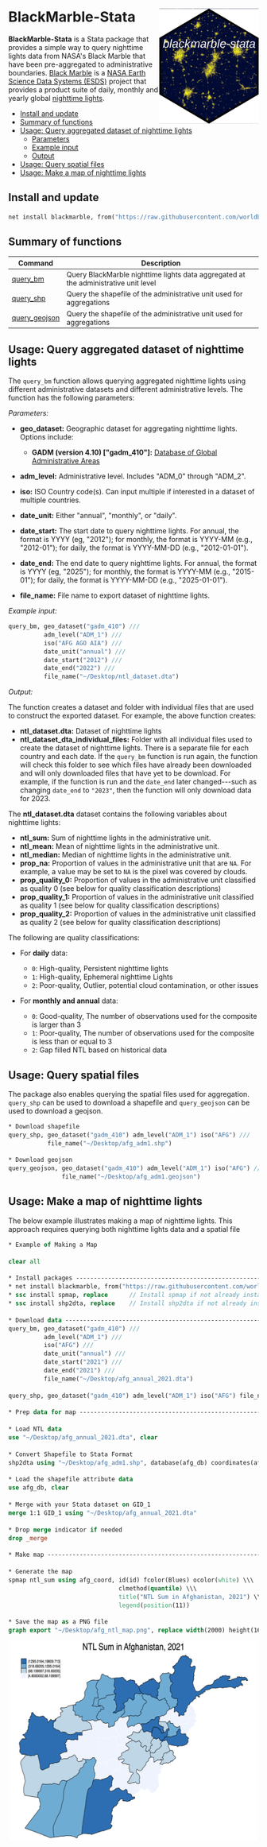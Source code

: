 # BlackMarble-Stata <img src="man/figures/logo.png" align="right" width="200" />

**BlackMarble-Stata** is a Stata package that provides a simple way to query nighttime lights data from NASA's Black Marble that have been pre-aggregated to administrative boundaries. [Black Marble](https://blackmarble.gsfc.nasa.gov) is a [NASA Earth Science Data Systems (ESDS)](https://www.earthdata.nasa.gov) project that provides a product suite of daily, monthly and yearly global [nighttime lights](https://www.earthdata.nasa.gov/topics/human-dimensions/nighttime-lights). 

* [Install and update](#install)
* [Summary of functions](#functions)
* [Usage: Query aggregated dataset of nighttime lights](#usage_query_bm)
    * [Parameters](#usage_query_bm_parameters)
    * [Example input](#usage_query_bm_ex_input)
    * [Output](#usage_query_bm_output)
* [Usage: Query spatial files](#usage_query_spatial)
* [Usage: Make a map of nighttime lights](#usage_make_map)

## Install and update <a name="install"></a>

```stata
net install blackmarble, from("https://raw.githubusercontent.com/worldbank/blackmarble-stata/main/src") replace
```

## Summary of functions <a name="functions"></a>

| Command | Description |
| --- | --- |
| [query_bm]() | Query BlackMarble nighttime lights data aggregated at the administrative unit level |
| [query_shp]() | Query the shapefile of the administrative unit used for aggregations |
| [query_geojson]() | Query the shapefile of the administrative unit used for aggregations |

## Usage: Query aggregated dataset of nighttime lights <a name="usage_query_bm"></a>

The `query_bm` function allows querying aggregated nighttime lights using different administrative datasets and different administrative levels. The function has the following parameters:

_Parameters:_ <a name="usage_query_bm_parameters"></a>

* __geo_dataset:__ Geographic dataset for aggregating nighttime lights. Options include:
  - __GADM (version 4.10) ["gadm_410"]:__ [Database of Global Administrative Areas](https://gadm.org/)
  
* __adm_level:__ Administrative level. Includes "ADM_0" through "ADM_2".

* __iso:__ ISO Country code(s). Can input multiple if interested in a dataset of multiple countries.

* __date_unit:__ Either "annual", "monthly", or "daily".

* __date_start:__ The start date to query nighttime lights. For annual, the format is YYYY (eg, "2012"); for monthly, the format is YYYY-MM (e.g., "2012-01"); for daily, the format is YYYY-MM-DD (e.g., "2012-01-01").

* __date_end:__ The end date to query nighttime lights. For annual, the format is YYYY (eg, "2025"); for monthly, the format is YYYY-MM (e.g., "2015-01"); for daily, the format is YYYY-MM-DD (e.g., "2025-01-01").

* __file_name:__ File name to export dataset of nighttime lights.

_Example input:_ <a name="usage_query_bm_ex_input"></a>

```stata
query_bm, geo_dataset("gadm_410") ///
          adm_level("ADM_1") /// 
          iso("AFG AGO AIA") ///
          date_unit("annual") ///
          date_start("2012") ///
          date_end("2022") ///
          file_name("~/Desktop/ntl_dataset.dta")
```

_Output:_ <a name="usage_query_bm_output"></a>

The function creates a dataset and folder with individual files that are used to construct the exported dataset. For example, the above function creates:

* __ntl_dataset.dta:__ Dataset of nighttime lights
* __ntl_dataset_dta_individual_files:__ Folder with all individual files used to create the dataset of nighttime lights. There is a separate file for each country and each date. If the `query_bm` function is run again, the function will check this folder to see which files have already been downloaded and will only downloaded files that have yet to be download. For example, if the function is run and the `date_end` later changed---such as changing `date_end` to `"2023"`, then the function will only download data for 2023.

The __ntl_dataset.dta__ dataset contains the following variables about nighttime lights:

* __ntl_sum:__ Sum of nighttime lights in the administrative unit.
* __ntl_mean:__ Mean of nighttime lights in the administrative unit.
* __ntl_median:__ Median of nighttime lights in the administrative unit.
* __prop_na:__ Proportion of values in the administrative unit that are `NA`. For example, a value may be set to `NA` is the pixel was covered by clouds.
* __prop_quality_0:__ Proportion of values in the administrative unit classified as quality 0 (see below for quality classification descriptions)
* __prop_quality_1:__ Proportion of values in the administrative unit classified as quality 1 (see below for quality classification descriptions)
* __prop_quality_2:__ Proportion of values in the administrative unit classified as quality 2 (see below for quality classification descriptions)

The following are quality classifications:

* For __daily__ data:
    * `0`: High-quality, Persistent nighttime lights
    * `1`: High-quality, Ephemeral nighttime Lights
    * `2`: Poor-quality, Outlier, potential cloud contamination, or other issues

* For __monthly and annual__ data:
  * `0`: Good-quality, The number of observations used for the composite is larger than 3
  * `1`: Poor-quality, The number of observations used for the composite is less than or equal to 3
  * `2`: Gap filled NTL based on historical data

## Usage: Query spatial files <a name="usage_query_spatial"></a>

The package also enables querying the spatial files used for aggregation. `query_shp` can be used to download a shapefile and `query_geojson` can be used to download a geojson.

```stata
* Download shapefile
query_shp, geo_dataset("gadm_410") adm_level("ADM_1") iso("AFG") ///
           file_name("~/Desktop/afg_adm1.shp")

* Download geojson
query_geojson, geo_dataset("gadm_410") adm_level("ADM_1") iso("AFG") ///
               file_name("~/Desktop/afg_adm1.geojson")
```

## Usage: Make a map of nighttime lights <a name="usage_make_map"></a>

The below example illustrates making a map of nighttime lights. This approach requires querying both nighttime lights data and a spatial file

```stata
* Example of Making a Map

clear all

* Install packages -------------------------------------------------------------
* net install blackmarble, from("https://raw.githubusercontent.com/worldbank/blackmarble-stata/main/src") replace
* ssc install spmap, replace      // Install spmap if not already installed
* ssc install shp2dta, replace    // Install shp2dta if not already installed

* Download data ----------------------------------------------------------------
query_bm, geo_dataset("gadm_410") /// 
          adm_level("ADM_1") ///
          iso("AFG") ///
          date_unit("annual") ///
          date_start("2021") ///
          date_end("2021") ///
          file_name("~/Desktop/afg_annual_2021.dta")
						  
query_shp, geo_dataset("gadm_410") adm_level("ADM_1") iso("AFG") file_name("~/Desktop/afg_adm1.shp")

* Prep data for map ------------------------------------------------------------

* Load NTL data
use "~/Desktop/afg_annual_2021.dta", clear

* Convert Shapefile to Stata Format
shp2dta using "~/Desktop/afg_adm1.shp", database(afg_db) coordinates(afg_coord) genid(id) replace

* Load the shapefile attribute data
use afg_db, clear

* Merge with your Stata dataset on GID_1
merge 1:1 GID_1 using "~/Desktop/afg_annual_2021.dta"

* Drop merge indicator if needed
drop _merge

* Make map ---------------------------------------------------------------------

* Generate the map
spmap ntl_sum using afg_coord, id(id) fcolor(Blues) ocolor(white) \\\
                               clmethod(quantile) \\\
                               title("NTL Sum in Afghanistan, 2021") \\\
                               legend(position(11))
    
* Save the map as a PNG file
graph export "~/Desktop/afg_ntl_map.png", replace width(2000) height(1600)
```

<p align="center">
<img src="man/figures/afg_ntl_map.png" alt="Nighttime Lights Example" width="500"/>
</p>
